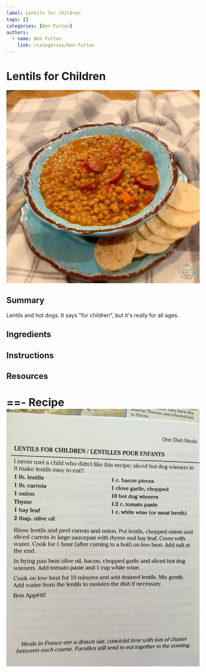 ```yaml
---
label: Lentils for children
tags: []
categories: [Ben Fulton]
authors:
  - name: Ben Fulton
    link: /categories/ben-fulton
---
```


# Lentils for Children
![](/static/banners/tmp/lentils-for-children.jpg)

## Summary
Lentils and hot dogs. It says "for children", but it's really for all ages.

## Ingredients

## Instructions

## Resources
==- Recipe
![](/static/recipes/lentils-for-children.jpg)
===

